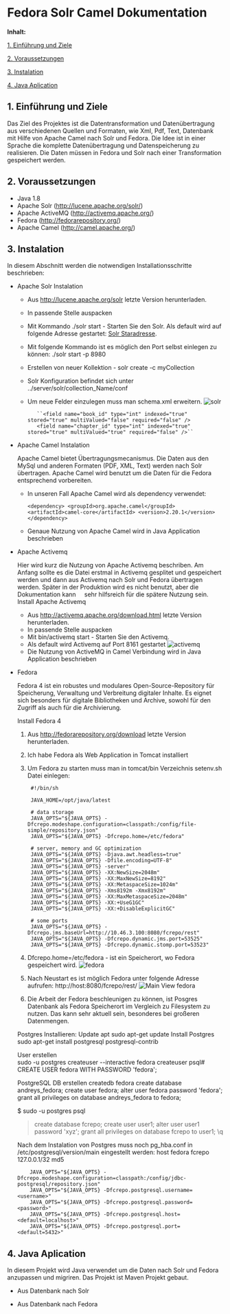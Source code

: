 Fedora Solr Camel Dokumentation
====

**Inhalt:**

[1. Einführung und Ziele](#1)

[2. Voraussetzungen](#2)

[3. Instalation](#3)

[4. Java Aplication](#4)

<a name="1"></a>
## 1. Einführung und Ziele ##

Das Ziel des Projektes ist die Datentransformation und Datenübertragung aus verschiedenen Quellen und Formaten, wie Xml, Pdf, Text, Datenbank mit Hilfe von Apache Camel nach Solr und Fedora. Die Idee ist in einer Sprache die komplette Datenübertragung und Datenspeicherung zu realisieren. Die Daten müssen in Fedora und Solr nach einer Transformation gespeichert werden.
<a name="2"></a>
## 2. Voraussetzungen ##
  * Java 1.8
  * Apache Solr (http://lucene.apache.org/solr/)
  * Apache ActiveMQ (http://activemq.apache.org/)
  * Fedora (http://fedorarepository.org/)
  * Apache Camel (http://camel.apache.org/)
  
<a name="3"></a>
## 3. Instalation ##
In diesem Abschnitt werden die notwendigen Installationsschritte beschrieben: 
* Apache Solr Instalation
    * Aus http://lucene.apache.org/solr letzte Version herunterladen. 
    * In passende Stelle auspacken
    * Mit Kommando ./solr start - Starten Sie den Solr. Als default wird auf folgende Adresse gestartet: [Solr Staradresse](host:8983/solr).
    * Mit folgende Kommando ist es möglich den Port selbst einlegen zu können: ./solr start -p 8980
    * Erstellen von neuer Kollektion - solr create -c myCollection
    * Solr Konfiguration befindet sich unter ../server/solr/collection_Name/conf
    * Um neue Felder einzulegen muss man schema.xml erweitern.
    ![solr](src/main/resources/documentation/solr.PNG)  
        
             ``<field name="book_id" type="int" indexed="true" stored="true" multiValued="false" required="false" />
             <field name="chapter_id" type="int" indexed="true" stored="true" multiValued="true" required="false" />``
 
  
* Apache Camel Instalation
    
    Apache Camel bietet Übertragungsmecanismus. Die Daten aus den MySql und anderen Formaten (PDF, XML, Text) werden nach 
    Solr übertragen. Apache Camel wird benutzt um die Daten für die Fedora entsprechend vorbereiten.  
     
   * In unseren Fall Apache Camel wird als dependency verwendet: 
   
        ``<dependency>
             <groupId>org.apache.camel</groupId>
             <artifactId>camel-core</artifactId>
             <version>2.20.1</version>
         </dependency>``
           
   * Genaue Nutzung von Apache Camel wird in Java Application beschrieben   
   
   
* Apache Activemq

    Hier wird kurz die Nutzung von Apache Activemq beschriben. Am Anfang sollte es die Datei erstmal in Activemq gesplitet und gespeichert werden und dann aus Activemq nach Solr und Fedora übertragen werden. Später in der Produktion wird es nicht benutzt, aber die Dokumentation kann
       sehr hilfsreich für die spätere Nutzung sein.
      Install Apache Activemq
   * Aus http://activemq.apache.org/download.html letzte Version herunterladen. 
   * In passende Stelle auspacken
   * Mit bin/activemq start - Starten Sie den Activemq.
   * Als default wird Activemq auf Port 8161 gestartet 
   ![activemq](src/main/resources/documentation/activemq.PNG)  
   * Die Nutzung von ActiveMQ in Camel Verbindung wird in Java Application beschrieben 
   
     
* Fedora
  
   Fedora 4 ist ein robustes und modulares Open-Source-Repository für Speicherung, Verwaltung und Verbreitung
   digitaler Inhalte. Es eignet sich besonders für digitale Bibliotheken und Archive, sowohl für den Zugriff als auch für die Archivierung.  
   
   
  
   
   Install Fedora 4
   
   1. Aus http://fedorarepository.org/download letzte Version herunterladen.  
   2. Ich habe Fedora als Web Application in Tomcat installiert 
   3. Um Fedora zu starten muss man in tomcat/bin Verzeichnis setenv.sh Datei einlegen:
   
           #!/bin/sh
           
           JAVA_HOME=/opt/java/latest
           
           # data storage
           JAVA_OPTS="${JAVA_OPTS} -Dfcrepo.modeshape.configuration=classpath:/config/file-simple/repository.json"
           JAVA_OPTS="${JAVA_OPTS} -Dfcrepo.home=/etc/fedora"
           
           # server, memory and GC optimization
           JAVA_OPTS="${JAVA_OPTS} -Djava.awt.headless=true"
           JAVA_OPTS="${JAVA_OPTS} -Dfile.encoding=UTF-8"
           JAVA_OPTS="${JAVA_OPTS} -server"
           JAVA_OPTS="${JAVA_OPTS} -XX:NewSize=2048m"
           JAVA_OPTS="${JAVA_OPTS} -XX:MaxNewSize=8192"
           JAVA_OPTS="${JAVA_OPTS} -XX:MetaspaceSize=1024m"
           JAVA_OPTS="${JAVA_OPTS} -Xms8192m -Xmx8192m"
           JAVA_OPTS="${JAVA_OPTS} -XX:MaxMetaspaceSize=2048m"
           JAVA_OPTS="${JAVA_OPTS} -XX:+UseG1GC"
           JAVA_OPTS="${JAVA_OPTS} -XX:+DisableExplicitGC"
           
           # some ports
           JAVA_OPTS="${JAVA_OPTS} -Dfcrepo.jms.baseUrl=http://10.46.3.100:8080/fcrepo/rest"
           JAVA_OPTS="${JAVA_OPTS} -Dfcrepo.dynamic.jms.port=53525"
           JAVA_OPTS="${JAVA_OPTS} -Dfcrepo.dynamic.stomp.port=53523" 

  4. Dfcrepo.home=/etc/fedora - ist ein Speicherort, wo Fedora gespeichert wird.
  ![fedora](src/main/resources/documentation/fedora.PNG)  
  5. Nach Neustart es ist möglich Fedora unter folgende Adresse aufrufen: http://host:8080/fcrepo/rest/
  ![Main View fedora](src/main/resources/documentation/fedora2.PNG)              
  6. Die Arbeit der Fedora beschleunigen zu können, ist Posgres Datenbank als Fedora Speicherort 
  im Vergleich zu Filesystem zu nutzen. Das kann sehr aktuell sein, besonderes bei großeren Datenmengen.
  
  Postgres Installieren:
  Update apt
  sudo apt-get update
  Install Postgres  
  sudo apt-get install postgresql postgresql-contrib
  
  User erstellen  
  sudo -u postgres createuser --interactive
  fedora createuser
  psql# CREATE USER fedora WITH PASSWORD 'fedora';
  
  PostgreSQL DB erstellen 
  createdb fedora
  create database andreys_fedora;
  create user fedora;
  alter user fedora password 'fedora';
  grant all privileges on database andreys_fedora to fedora;
  
  $ sudo -u postgres psql
  > create database fcrepo;
  > create user user1;
  > alter user user1 password 'xyz';
  > grant all privileges on database fcrepo to user1;
  > \q

  Nach dem Instalation von Postgres muss noch pg_hba.conf in /etc/postgresql/version/main eingestellt werden:
  host    fedora     fcrepo        127.0.0.1/32            md5
  
          JAVA_OPTS="${JAVA_OPTS} -Dfcrepo.modeshape.configuration=classpath:/config/jdbc-postgresql/repository.json"
          JAVA_OPTS="${JAVA_OPTS} -Dfcrepo.postgresql.username=<username>"
          JAVA_OPTS="${JAVA_OPTS} -Dfcrepo.postgresql.password=<password>"
          JAVA_OPTS="${JAVA_OPTS} -Dfcrepo.postgresql.host=<default=localhost>"
          JAVA_OPTS="${JAVA_OPTS} -Dfcrepo.postgresql.port=<default=5432>"
  
<a name="4"></a>
## 4. Java Aplication ##
In diesem Projekt wird Java verwendet um die Daten nach Solr und Fedora anzupassen und migriren. Das Projekt ist
Maven Projekt gebaut. 
- Aus Datenbank nach Solr

- Aus Datenbank nach Fedora